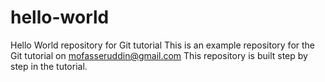 # hello-world
Hello World repository for Git tutorial
This is an example repository for the Git tutorial on mofasseruddin@gmail.com
This repository is built step by step in the tutorial.
